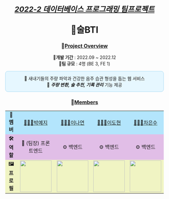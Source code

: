 <div align="center">
  
# <sub><ins><i>2022-2 데이터베이스 프로그래밍 팀프로젝트</i></ins></sub> <br> <p></p> 🍶술BTI

### 📌<ins>Project Overview</ins>
🔺**개발 기간** : 2022.09 ~ 2022.12 <br/>
🔺**팀 규모** : 4명 (BE 3, FE 1) <br/>
<div style="border:1px solid #a3d8f4; background-color:#e6f7ff; border-radius:8px; padding:12px;">
🔸 새내기들의 주량 파악과 건강한 음주 습관 형성을 돕는 웹 서비스 <br/>
🔸 <b><i>주량 변환, 술 추천, 기록 관리</i></b> 기능 제공
</div>

### 👥<ins>Members</ins>
<table>
  <tr bgcolor="#b3e5fc" align="center">
    <td><b>🌟 멤버</b></td>
    <td><a href="https://github.com/Li5ht">👩🏻‍💻박예지</a></td>
    <td><a href="https://github.com/yeon2lee">👩🏻‍💻이나연</a></td>
    <td><a href="https://github.com/zsderw">👩🏻‍💻이도현</a></td>
    <td><a href="https://github.com/ckdmstn">👩🏻‍💻차은수</a></td>
  </tr>
  <tr bgcolor="#e1bee7" align="center">
    <td><b>🛠 역할</b></td>
    <td>🎯 (팀장) 프론트엔드</td>
    <td>⚙️ 백엔드</td>
    <td>⚙️ 백엔드</td>
    <td>⚙️ 백엔드</td>
  </tr>
  <tr bgcolor="#f0f4c3" align="center">
    <td><b>🖼 프로필</b></td>
    <td><img src="https://avatars.githubusercontent.com/u/89853141?v=4" width="100"/></td>
    <td><img src="https://avatars.githubusercontent.com/u/77628363?v=4" width="100"/></td>
    <td><img src="https://avatars.githubusercontent.com/u/87109601?v=4" width="100"/></td>
    <td><img src="https://avatars.githubusercontent.com/u/77821089?v=4" width="100"/></td>
  </tr>
</table>

</div>
